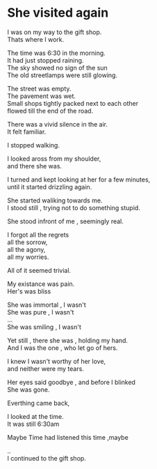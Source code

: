 # She visited again

I was on my way to the gift shop.  
Thats where I work.  
  
The time was 6:30 in the morning.  
It had just stopped raining.  
The sky showed no sign of the sun  
The old streetlamps were still glowing.  
  
The street was empty.  
The pavement was wet.  
Small shops tightly packed next to each other  
flowed till the end of the road.  
  
There was a vivid silence in the air.  
It felt familiar.  
  
I stopped walking.  

I looked aross from my shoulder,  
and there she was.  
  
I turned and kept looking at her for a few minutes,  
until it started drizzling again.  
  
She started waliking towards me.  
I stood still , trying not to do something stupid.  
  
She stood infront of me , seemingly real.  
  
I forgot all the regrets  
all the sorrow,  
all the agony,  
all my worries.  
  
All of it seemed trivial.  
  
My existance was pain.  
Her's was bliss  
  
She was immortal , I wasn't  
She was pure , I wasn't  
...  
She was smiling , I wasn't  
  
Yet still , there she was , holding my hand.  
And I was the one , who let go of hers.  
  
I knew I wasn't worthy of her love,  
and neither were my tears.  
  
Her eyes said goodbye , and before I blinked  
She was gone.  
  
Everthing came back,  
  
I looked at the time.  
It was still 6:30am  
  
Maybe Time had listened this time ,maybe  
  
..  
I continued to the gift shop.  
  